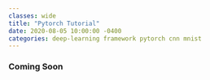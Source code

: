 ```yaml
---
classes: wide
title: "Pytorch Tutorial"
date: 2020-08-05 10:00:00 -0400
categories: deep-learning framework pytorch cnn mnist
---
```


### Coming Soon
